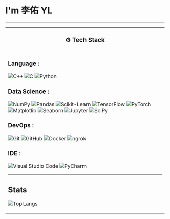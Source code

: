# I'm 李佑 YL

---

<div align="center">
<table width="100%">
<tr>
<td valign="top" width="100%">
<h3 align="center" margin="0">⚙️ Tech Stack</h4>
</td>
</tr>
<tr>
<td valign="top" width="100%">

### Language :
![C++](https://img.shields.io/static/v1?style=for-the-badge&message=C%2B%2B&color=00599C&logo=C%2B%2B&logoColor=FFFFFF&label=)
![C](https://img.shields.io/static/v1?style=for-the-badge&message=C&color=222222&logo=C&logoColor=A8B9CC&label=)
![Python](https://img.shields.io/static/v1?style=for-the-badge&message=Python&color=3776AB&logo=Python&logoColor=FFFFFF&label=)

### Data Science :
![NumPy](https://img.shields.io/static/v1?style=for-the-badge&message=NumPy&color=013243&logo=NumPy&logoColor=FFFFFF&label=)
![Pandas](https://img.shields.io/static/v1?style=for-the-badge&message=Pandas&color=150458&logo=Pandas&logoColor=FFFFFF&label=)
![Scikit-Learn](https://img.shields.io/static/v1?style=for-the-badge&message=Scikit-Learn&color=F7931E&logo=scikit-learn&logoColor=FFFFFF&label=)
![TensorFlow](https://img.shields.io/static/v1?style=for-the-badge&message=TensorFlow&color=FF6F00&logo=TensorFlow&logoColor=FFFFFF&label=)
![PyTorch](https://img.shields.io/static/v1?style=for-the-badge&message=PyTorch&color=EE4C2C&logo=PyTorch&logoColor=FFFFFF&label=)
![Matplotlib](https://img.shields.io/static/v1?style=for-the-badge&message=Matplotlib&color=11557C&logo=Python&logoColor=FFFFFF&label=Matplotlib)
![Seaborn](https://img.shields.io/static/v1?style=for-the-badge&message=Seaborn&color=4F94F4&logo=Python&logoColor=FFFFFF&label=Seaborn)
![Jupyter](https://img.shields.io/static/v1?style=for-the-badge&message=Jupyter&color=F37626&logo=Jupyter&logoColor=FFFFFF&label=Jupyter)
![SciPy](https://img.shields.io/static/v1?style=for-the-badge&message=SciPy&color=8CAAE6&logo=SciPy&logoColor=FFFFFF&label=SciPy)

### DevOps :
![Git](https://img.shields.io/static/v1?style=for-the-badge&message=Git&color=F05032&logo=Git&logoColor=FFFFFF&label=)
![GitHub](https://img.shields.io/static/v1?style=for-the-badge&message=GitHub&color=181717&logo=GitHub&logoColor=FFFFFF&label=)
![Docker](https://img.shields.io/static/v1?style=for-the-badge&message=Docker&color=2496ED&logo=Docker&logoColor=FFFFFF&label=)
![ngrok](https://img.shields.io/static/v1?style=for-the-badge&message=ngrok&color=1F1E37&logo=ngrok&logoColor=FFFFFF&label=)


### IDE :
![Visual Studio Code](https://img.shields.io/static/v1?style=for-the-badge&message=VS%20Code&color=007ACC&logo=Visual%20Studio%20Code&logoColor=FFFFFF&label=)
![PyCharm](https://img.shields.io/static/v1?style=for-the-badge&message=PyCharm&color=000000&logo=PyCharm&logoColor=FFFFFF&label=)

---

## Stats

![Top Langs](https://github-readme-stats.vercel.app/api/top-langs/?username=leeyoyo49&layout=compact&theme=tokyonight&hide_border=true)
